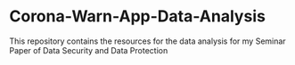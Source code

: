 # Corona-Warn-App-Data-Analysis
This repository contains the resources for the data analysis for my Seminar Paper of Data Security and Data Protection
